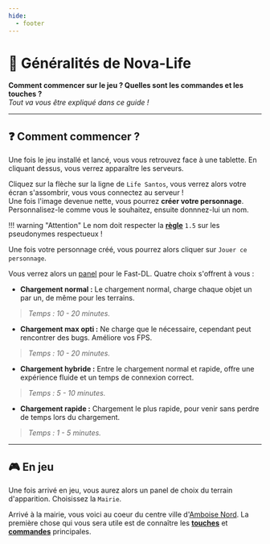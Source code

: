```yaml
---
hide:
  - footer
---
```


# 📜 Généralités de Nova-Life

**Comment commencer sur le jeu ? Quelles sont les commandes et les touches ?**  
*Tout va vous être expliqué dans ce guide !*

---

## ❓ Comment commencer ?

Une fois le jeu installé et lancé, vous vous retrouvez face à une tablette. En cliquant dessus, vous verrez apparaître les serveurs.  

Cliquez sur la flèche sur la ligne de `Life Santos`, vous verrez alors votre écran s'assombrir, vous vous connectez au serveur !  
Une fois l'image devenue nette, vous pourrez **créer votre personnage**. Personnalisez-le comme vous le souhaitez, ensuite donnnez-lui un nom.

!!! warning "Attention"
    Le nom doit respecter la [**règle**](reglements/reglement.md) `1.5` sur les pseudonymes respectueux !

Une fois votre personnage créé, vous pourrez alors cliquer sur `Jouer ce personnage`.

Vous verrez alors un [panel](vocabulaire/panel.md) pour le Fast-DL. Quatre choix s'offrent à vous :  

- **Chargement normal :** Le chargement normal, charge chaque objet un par un, de même pour les terrains.  
> *Temps : 10 - 20 minutes.*  

- **Chargement max opti :** Ne charge que le nécessaire, cependant peut rencontrer des bugs. Améliore vos FPS.  
> *Temps : 10 - 20 minutes.*

- **Chargement hybride :** Entre le chargement normal et rapide, offre une expérience fluide et un temps de connexion correct.  
> *Temps : 5 - 10 minutes.*

- **Chargement rapide :** Chargement le plus rapide, pour venir sans perdre de temps lors du chargement.  
> *Temps : 1 - 5 minutes.*

---

## 🎮 En jeu

Une fois arrivé en jeu, vous aurez alors un panel de choix du terrain d'apparition. Choisissez la `Mairie`.  

Arrivé à la mairie, vous voici au coeur du centre ville d'[Amboise Nord](ressources/ville.md). La première chose qui vous sera utile est de connaître les [**touches**](touches/introduction.md) et [**commandes**](commandes/liste.md) principales.